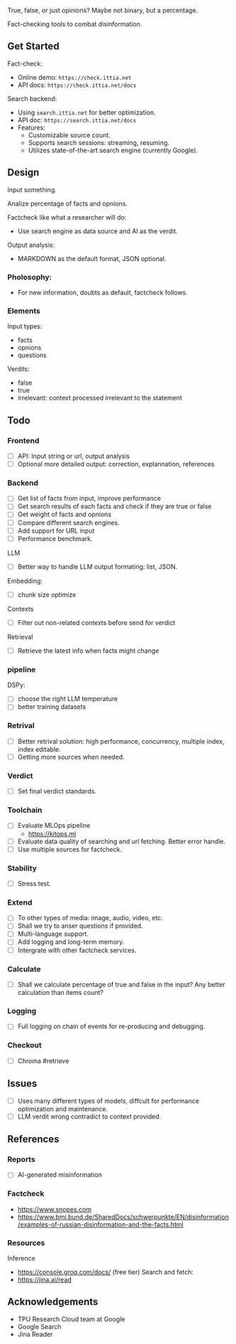 True, false, or just opinions? Maybe not binary, but a percentage.

Fact-checking tools to combat disinformation.

## Get Started
Fact-check:
  - Online demo: `https://check.ittia.net`
  - API docs: `https://check.ittia.net/docs`

Search backend:
  - Using `search.ittia.net` for better optimization.
  - API doc: `https://search.ittia.net/docs`
  - Features:
    - Customizable source count.
    - Supports search sessions: streaming, resuming.
    - Utilizes state-of-the-art search engine (currently Google).

## Design
Input something.

Analize percentage of facts and opnions.

Factcheck like what a researcher will do:
  * Use search engine as data source and AI as the verdit.

Output analysis:
  * MARKDOWN as the default format, JSON optional. 

### Pholosophy:
- For new information, doubts as default, factcheck follows.

### Elements
Input types:
- facts
- opnions
- questions

Verdits:
- false
- true
- irrelevant: context processed irrelevant to the statement

## Todo
### Frontend
- [ ] API: Input string or url, output analysis
- [ ] Optional more detailed output: correction, explannation, references

### Backend
- [ ] Get list of facts from input, improve performance
- [ ] Get search results of each facts and check if they are true or false
- [ ] Get weight of facts and opnions
- [ ] Compare different search engines.
- [ ] Add support for URL input
- [ ] Performance benchmark.

LLM
- [ ] Better way to handle LLM output formating: list, JSON.

Embedding:
- [ ] chunk size optimize

Contexts
- [ ] Filter out non-related contexts before send for verdict

Retrieval
- [ ] Retrieve the latest info when facts might change

### pipeline
DSPy:
- [ ] choose the right LLM temperature
- [ ] better training datasets

### Retrival
- [ ] Better retrival solution: high performance, concurrency, multiple index, index editable.
- [ ] Getting more sources when needed.

### Verdict
- [ ] Set final verdict standards.

### Toolchain
- [ ] Evaluate MLOps pipeline
  - https://kitops.ml
- [ ] Evaluate data quality of searching and url fetching. Better error handle.
- [ ] Use multiple sources for factcheck.

### Stability
- [ ] Stress test.

### Extend
- [ ] To other types of media: image, audio, video, etc.
- [ ] Shall we try to anser questions if provided.
- [ ] Multi-language support.
- [ ] Add logging and long-term memory.
- [ ] Intergrate with other factcheck services.

### Calculate
- [ ] Shall we calculate percentage of true and false in the input? Any better calculation than items count?

### Logging
- [ ] Full logging on chain of events for re-producing and debugging.

### Checkout
- [ ] Chroma #retrieve

## Issues
- [ ] Uses many different types of models, diffcult for performance optimization and maintenance.
- [ ] LLM verdit wrong contradict to context provided.

## References
### Reports
- [ ] AI-generated misinformation

### Factcheck
- https://www.snopes.com
- https://www.bmi.bund.de/SharedDocs/schwerpunkte/EN/disinformation/examples-of-russian-disinformation-and-the-facts.html

### Resources
Inference
  - https://console.groq.com/docs/ (free tier)
Search and fetch:
  - https://jina.ai/read

## Acknowledgements
- TPU Research Cloud team at Google
- Google Search
- Jina Reader
